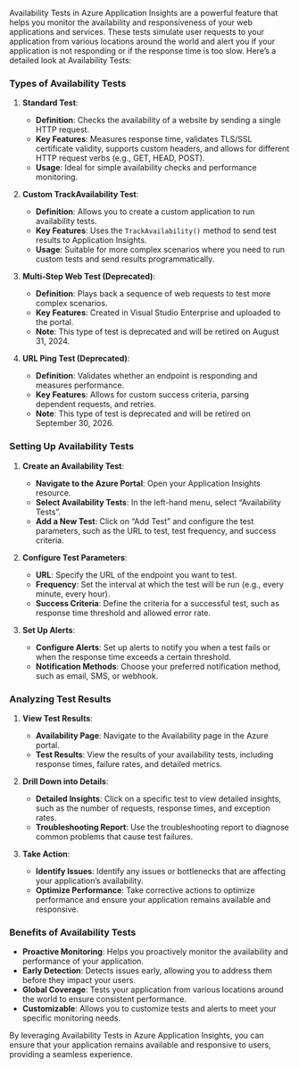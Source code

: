 Availability Tests in Azure Application Insights are a powerful feature that helps you monitor the availability and responsiveness of your web applications and services. These tests simulate user requests to your application from various locations around the world and alert you if your application is not responding or if the response time is too slow. Here’s a detailed look at Availability Tests:

### Types of Availability Tests

1. **Standard Test**:

   - **Definition**: Checks the availability of a website by sending a single HTTP request.
   - **Key Features**: Measures response time, validates TLS/SSL certificate validity, supports custom headers, and allows for different HTTP request verbs (e.g., GET, HEAD, POST).
   - **Usage**: Ideal for simple availability checks and performance monitoring.

2. **Custom TrackAvailability Test**:

   - **Definition**: Allows you to create a custom application to run availability tests.
   - **Key Features**: Uses the `TrackAvailability()` method to send test results to Application Insights.
   - **Usage**: Suitable for more complex scenarios where you need to run custom tests and send results programmatically.

3. **Multi-Step Web Test (Deprecated)**:

   - **Definition**: Plays back a sequence of web requests to test more complex scenarios.
   - **Key Features**: Created in Visual Studio Enterprise and uploaded to the portal.
   - **Note**: This type of test is deprecated and will be retired on August 31, 2024.

4. **URL Ping Test (Deprecated)**:
   - **Definition**: Validates whether an endpoint is responding and measures performance.
   - **Key Features**: Allows for custom success criteria, parsing dependent requests, and retries.
   - **Note**: This type of test is deprecated and will be retired on September 30, 2026.

### Setting Up Availability Tests

1. **Create an Availability Test**:

   - **Navigate to the Azure Portal**: Open your Application Insights resource.
   - **Select Availability Tests**: In the left-hand menu, select “Availability Tests”.
   - **Add a New Test**: Click on “Add Test” and configure the test parameters, such as the URL to test, test frequency, and success criteria.

2. **Configure Test Parameters**:

   - **URL**: Specify the URL of the endpoint you want to test.
   - **Frequency**: Set the interval at which the test will be run (e.g., every minute, every hour).
   - **Success Criteria**: Define the criteria for a successful test, such as response time threshold and allowed error rate.

3. **Set Up Alerts**:
   - **Configure Alerts**: Set up alerts to notify you when a test fails or when the response time exceeds a certain threshold.
   - **Notification Methods**: Choose your preferred notification method, such as email, SMS, or webhook.

### Analyzing Test Results

1. **View Test Results**:

   - **Availability Page**: Navigate to the Availability page in the Azure portal.
   - **Test Results**: View the results of your availability tests, including response times, failure rates, and detailed metrics.

2. **Drill Down into Details**:

   - **Detailed Insights**: Click on a specific test to view detailed insights, such as the number of requests, response times, and exception rates.
   - **Troubleshooting Report**: Use the troubleshooting report to diagnose common problems that cause test failures.

3. **Take Action**:
   - **Identify Issues**: Identify any issues or bottlenecks that are affecting your application’s availability.
   - **Optimize Performance**: Take corrective actions to optimize performance and ensure your application remains available and responsive.

### Benefits of Availability Tests

- **Proactive Monitoring**: Helps you proactively monitor the availability and performance of your application.
- **Early Detection**: Detects issues early, allowing you to address them before they impact your users.
- **Global Coverage**: Tests your application from various locations around the world to ensure consistent performance.
- **Customizable**: Allows you to customize tests and alerts to meet your specific monitoring needs.

By leveraging Availability Tests in Azure Application Insights, you can ensure that your application remains available and responsive to users, providing a seamless experience.
